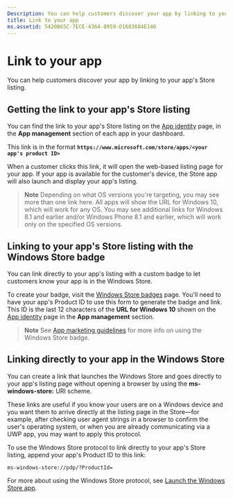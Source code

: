 ```yaml
---
Description: You can help customers discover your app by linking to your app's Store listing.
title: Link to your app
ms.assetid: 5420B65C-7ECE-4364-8959-D1683684E146
---
```


# Link to your app


You can help customers discover your app by linking to your app's Store listing.

## Getting the link to your app's Store listing


You can find the link to your app's Store listing on the [App identity](view-app-identity-details.md) page, in the **App management** section of each app in your dashboard.

This link is in the format **`https://www.microsoft.com/store/apps/<your app's product ID>`**

When a customer clicks this link, it will open the web-based listing page for your app. If your app is available for the customer's device, the Store app will also launch and display your app's listing.

> **Note**  Depending on what OS versions you're targeting, you may see more than one link here. All apps will show the URL for Windows 10, which will work for any OS. You may see additional links for Windows 8.1 and earlier and/or Windows Phone 8.1 and earlier, which will work only on the specified OS versions.

 

## Linking to your app's Store listing with the Windows Store badge


You can link directly to your app's listing with a custom badge to let customers know your app is in the Windows Store.

To create your badge, visit the [Windows Store badges](http://go.microsoft.com/fwlink/p/?LinkID=534236) page. You'll need to have your app's Product ID to use this form to generate the badge and link. This ID is the last 12 characters of the **URL for Windows 10** shown on the [App identity](view-app-identity-details.md) page in the **App management** section.

> **Note**  See [App marketing guidelines](app-marketing-guidelines.md) for more info on using the Windows Store badge.

 

## Linking directly to your app in the Windows Store


You can create a link that launches the Windows Store and goes directly to your app's listing page without opening a browser by using the **ms-windows-store:** URI scheme.

These links are useful if you know your users are on a Windows device and you want them to arrive directly at the listing page in the Store—for example, after checking user agent strings in a browser to confirm the user's operating system, or when you are already communicating via a UWP app, you may want to apply this protocol.

To use the Windows Store protocol to link directly to your app's Store listing, append your app's Product ID to this link:

`ms-windows-store://pdp/?ProductId=`

For more about using the Windows Store protocol, see [Launch the Windows Store app](https://msdn.microsoft.com/library/windows/apps/mt228343).

 

 






<!--HONumber=Jun16_HO1-->


